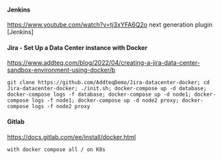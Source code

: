 #### Jenkins
https://www.youtube.com/watch?v=tj3xYFA6Q2o next generation plugin [Jenkins]

#### Jira - Set Up a Data Center instance with Docker
https://www.addteq.com/blog/2022/04/creating-a-jira-data-center-sandbox-environment-using-docker/b
```
git clone https://github.com/AddteqDemo/Jira-datacenter-docker; cd Jira-datacenter-docker; ./init.sh; docker-compose up -d database; docker-compose logs -f database; docker-compose up -d node1; docker-compose logs -f node1; docker-compose up -d node2 proxy; docker-compose logs -f node2 proxy
```

#### Gitlab
https://docs.gitlab.com/ee/install/docker.html

```
with docker compose all / on K8s
```
